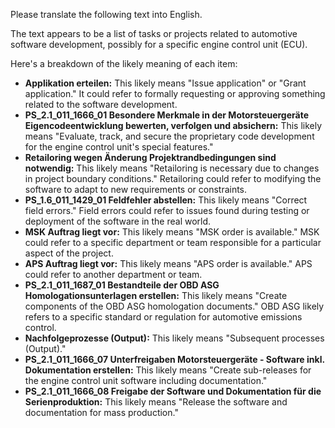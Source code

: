 Please translate the following text into English.

The text appears to be a list of tasks or projects related to automotive software development, possibly for a specific engine control unit (ECU).

Here's a breakdown of the likely meaning of each item:

* **Applikation erteilen:** This likely means "Issue application" or "Grant application." It could refer to formally requesting or approving something related to the software development.
* **PS_2.1_011_1666_01 Besondere Merkmale in der Motorsteuergeräte Eigencodeentwicklung bewerten, verfolgen und absichern:** This likely means "Evaluate, track, and secure the proprietary code development for the engine control unit's special features."   
* **Retailoring wegen Änderung Projektrandbedingungen sind notwendig:** This likely means "Retailoring is necessary due to changes in project boundary conditions." Retailoring could refer to modifying the software to adapt to new requirements or constraints.
* **PS_1.6_011_1429_01 Feldfehler abstellen:** This likely means "Correct field errors." Field errors could refer to issues found during testing or deployment of the software in the real world.
* **MSK Auftrag liegt vor:** This likely means "MSK order is available." MSK could refer to a specific department or team responsible for a particular aspect of the project.
* **APS Auftrag liegt vor:** This likely means "APS order is available." APS could refer to another department or team.
* **PS_2.1_011_1687_01 Bestandteile der OBD ASG Homologationsunterlagen erstellen:** This likely means "Create components of the OBD ASG homologation documents." OBD ASG likely refers to a specific standard or regulation for automotive emissions control.  
* **Nachfolgeprozesse (Output):** This likely means "Subsequent processes (Output)."
* **PS_2.1_011_1666_07 Unterfreigaben Motorsteuergeräte - Software inkl. Dokumentation erstellen:** This likely means "Create sub-releases for the engine control unit software including documentation."
* **PS_2.1_011_1666_08 Freigabe der Software und Dokumentation für die Serienproduktion:** This likely means "Release the software and documentation for mass production."
